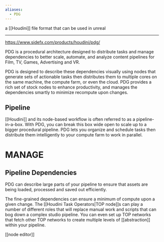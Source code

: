 ```yaml
---
aliases:
  - PDG
---
```

a [[Houdini]] file format that can be used in unreal

---

https://www.sidefx.com/products/houdini/pdg/

PDG is a procedural architecture designed to distribute tasks and manage dependencies to better scale, automate, and analyze content pipelines for Film, TV, Games, Advertising and VR.

PDG is designed to describe these dependencies visually using nodes that generate sets of actionable tasks then distributes them to multiple cores on the same machine, the compute farm, or even the cloud. PDG provides a rich set of stock nodes to enhance productivity, and manages the dependencies smartly to minimize recompute upon changes.

## Pipeline
[[Houdini]] and its node-based workflow is often referred to as a pipeline-in-a-box. With PDG, you can break this box wide open to scale up to a bigger procedural pipeline. PDG lets you organize and schedule tasks then distribute them intelligently to your compute farm to work in parallel.

# MANAGE
## Pipeline Dependencies
PDG can describe large parts of your pipeline to ensure that assets are being loaded, processed and saved out efficiently. 

The fine-grained dependencies can ensure a minimum of compute upon a given change. The [[Houdini Task Operators|TOP node]]s can play a number of different roles that will replace manual work and scripts that can bog down a complex studio pipeline. You can even set up TOP networks that fetch other TOP networks to create multiple levels of [[abstraction]] within your pipeline.

[[node editor]]

